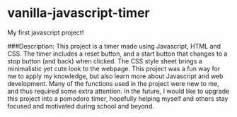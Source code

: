 # vanilla-javascript-timer
My first javascript project! 

###Description: 
This project is a timer made using Javascript, HTML and CSS. The timer includes a reset button, and a start button that changes to a stop button (and back) when 
clicked. The CSS style sheet brings a minimalistic yet cute look to the webpage. This project was a fun way for me to apply my knowledge, but also learn more about 
Javascript and web development. Many of the functions used in the project were new to me, and thus required some extra attention. In the future, I would like to 
upgrade this project into a pomodoro timer, hopefully helping myself and others stay focused and motivated during school and beyond. 
